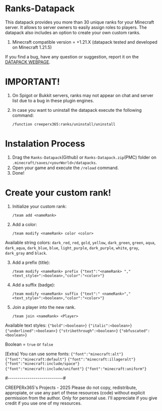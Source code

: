 # Ranks-Datapack
This datapack provides you more than 30 unique ranks for your Minecraft server. It allows to server owners to easily assign roles to players.
The datapack also includes an option to create your own custom ranks.

1. Minecraft compatible version = +1.21.X (datapack tested and developed on Minecraft 1.21.5)

If you find a bug, have any question or suggestion, report it on the [DATAPACK WEBPAGE](https://www.planetminecraft.com/data-pack/ranks-datapack/).

# IMPORTANT! #
1. On Spigot or Bukkit servers, ranks may not appear on chat and server list due to a bug in these plugin engines.
2. In case you want to uninstall the datapack execute the following command:

    `/function creeperx365:ranks/uninstall/uninstall`

# Instalation Process #
1. Drag the `Ranks-Datapack`(Github) or `Ranks-Datapack.zip`(PMC) folder on `.minecraft/saves/<yourWorld>/datapacks`.
2. Open your game and execute the `/reload` command.
3. Done!

# Create your custom rank! #
1. Initialize your custom rank:

    `/team add <nameRank>`

2. Add a color:

    `/team modify <nameRank> color <color>`

Available string colors: `dark_red`, `red`, `gold`, `yellow`, `dark_green`, `green`, `aqua`, `dark_aqua`, `dark_blue`, `blue`, `light_purple`, `dark_purple`, `white`, `gray`, `dark_gray` and `black`.

3. Add a prefix (title):

    `/team modify <nameRank> prefix {"text":"<nameRank> ","<text_style>":<boolean>,"color":"<color>"}`

4. Add a suffix (badge):

    `/team modify <nameRank> suffix {"text":" <nameRank>","<text_style>":<boolean>,"color":"<color>"}`

5. Join a player into the new rank.

    `/team join <nameRank> <Player>`


Available text styles:
    `{"bold":<boolean>}`
    `{"italic":<boolean>}`
    `{"underlined":<boolean>}`
    `{"strikethrough":<boolean>}`
    `{"obfuscated":<boolean>}`

Boolean = `true` or `false`

[Extra] You can use some fonts:
    `{"font":"minecraft:alt"}`
    `{"font":"minecraft:default"}`
    `{"font":"minecraft:illageralt"}`
    `{"font":"minecraft:include/space"}`
    `{"font":"minecraft:include/unifont"}`
    `{"font":"minecraft:uniform"}`

#----------------------------#

CREEPERx365's Projects - 2025
Please do not copy, redistribute, appropiate, or use any part of these resources (code) without explicit permission from the author.
Only for personal use.
I'll appreciate if you give credit if you use one of my resources.
